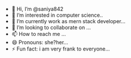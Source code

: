- 👋 Hi, I’m @saniya842 
- 👀 I’m interested in computer science..
- 🌱 I’m currently work as mern stack developer...
- 💞️ I’m looking to collaborate on ...
- 📫 How to reach me  ...
- 😄 Pronouns: she?her...
- ⚡ Fun fact: i am very frank to everyone...

<!---
saniya842/saniya842 is a ✨ special ✨ repository because its `README.md` (this file) appears on your GitHub profile.
You can click the Preview link to take a look at your changes.
--->
